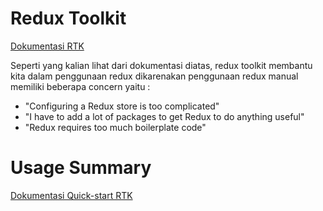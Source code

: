 # Redux Toolkit
[Dokumentasi RTK](https://redux-toolkit.js.org/)

Seperti yang kalian lihat dari dokumentasi diatas, redux toolkit membantu kita dalam penggunaan redux dikarenakan penggunaan redux manual memiliki beberapa concern yaitu :
- "Configuring a Redux store is too complicated"
- "I have to add a lot of packages to get Redux to do anything useful"
- "Redux requires too much boilerplate code"


# Usage Summary
[Dokumentasi Quick-start RTK](https://redux-toolkit.js.org/tutorials/quick-start)